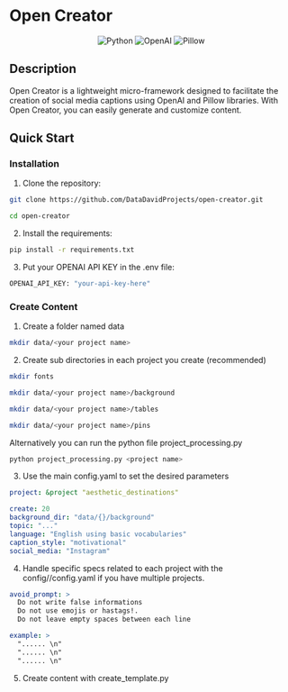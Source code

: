 # Open Creator

<p align="center">
  <img src="https://img.shields.io/badge/Python-3.8-blue" alt="Python">
  <img src="https://img.shields.io/badge/OpenAI-latest-green" alt="OpenAI">
  <img src="https://img.shields.io/badge/Pillow-latest-red" alt="Pillow">
</p>

## Description

Open Creator is a lightweight micro-framework designed to facilitate the creation of social media captions using OpenAI and Pillow libraries. With Open Creator, you can easily generate and customize content.

## Quick Start

### Installation

1. Clone the repository:

```bash
git clone https://github.com/DataDavidProjects/open-creator.git
```

```bash
cd open-creator
```

2. Install the requirements:

```bash
pip install -r requirements.txt
```

3. Put your OPENAI API KEY in the .env file:

```bash
OPENAI_API_KEY: "your-api-key-here"
```

### Create Content

1. Create a folder named data

```bash
mkdir data/<your project name>
```

2. Create sub directories in each project you create (recommended)

```bash
mkdir fonts
```

```bash
mkdir data/<your project name>/background
```

```bash
mkdir data/<your project name>/tables
```

```bash
mkdir data/<your project name>/pins
```

Alternatively you can run the python file project_processing.py

```bash
python project_processing.py <project name>
```

3. Use the main config.yaml to set the desired parameters

```yaml
project: &project "aesthetic_destinations"

create: 20
background_dir: "data/{}/background"
topic: "..."
language: "English using basic vocabularies"
caption_style: "motivational"
social_media: "Instagram"
```

4. Handle specific specs related to each project with the config/<project>/config.yaml if you have multiple projects.

```yaml
avoid_prompt: >
  Do not write false informations
  Do not use emojis or hastags!.
  Do not leave empty spaces between each line

example: >
  "...... \n"
  "...... \n"
  "...... \n"
```

5. Create content with create_template.py
